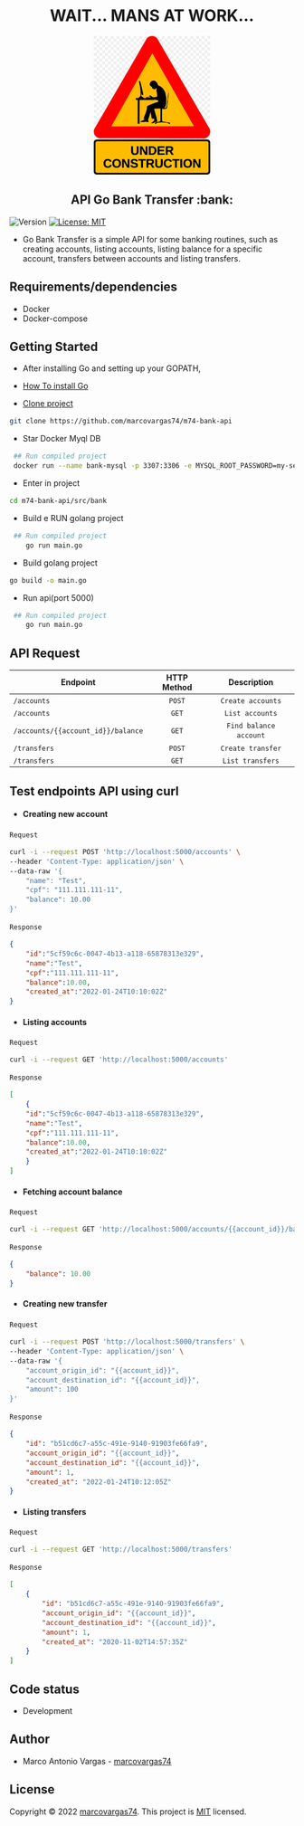 

<h1 align="center">WAIT... MANS AT WORK... </h1>
<p>
  <div style="text-align:center"><img src="atWork.png" /></div>
</p>

<h2 align="center">API Go Bank Transfer :bank:</h2>
<p>
  <img alt="Version" src="https://img.shields.io/badge/version-0.00.1-blue.svg?cacheSeconds=2592000" />
  <a href="#" target="_blank">
    <img alt="License: MIT" src="https://img.shields.io/badge/License-MIT-yellow.svg" />
  </a>

</p>

- Go Bank Transfer is a simple API for some banking routines, such as creating accounts, listing accounts, listing balance for a specific account, transfers between accounts and listing transfers.

## Requirements/dependencies
- Docker
- Docker-compose

## Getting Started

- After installing Go and setting up your GOPATH, 
- [How To install Go](https://github.com/larien/aprenda-go-com-testes/blob/master/primeiros-passos-com-go/instalacao-do-go.md) 


- [Clone project](https://github.com/marcovargas74/m74-bank-api)
```sh
git clone https://github.com/marcovargas74/m74-bank-api
```

- Star Docker Myql DB 
```sh
 ## Run compiled project
 docker run --name bank-mysql -p 3307:3306 -e MYSQL_ROOT_PASSWORD=my-secret-pw -d mysql:8.0.26
```


- Enter in project

```sh
cd m74-bank-api/src/bank
```

- Build e RUN golang project
```sh
 ## Run compiled project
	go run main.go
```

- Build golang project

```sh
go build -o main.go
```
- Run api(port 5000)
```sh
 ## Run compiled project
	go run main.go
```



## API Request

| Endpoint        | HTTP Method           | Description       |
| --------------- | :---------------------: | :-----------------: |
| `/accounts` | `POST`                | `Create accounts` |
| `/accounts` | `GET`                 | `List accounts`   |
| `/accounts/{{account_id}}/balance`   | `GET`                |    `Find balance account` |
| `/transfers`| `POST`                | `Create transfer` |
| `/transfers`| `GET`                 | `List transfers`  |


## Test endpoints API using curl

- #### Creating new account

`Request`
```bash
curl -i --request POST 'http://localhost:5000/accounts' \
--header 'Content-Type: application/json' \
--data-raw '{
    "name": "Test",
    "cpf": "111.111.111-11",
    "balance": 10.00
}'
```

`Response`
```json
{
    "id":"5cf59c6c-0047-4b13-a118-65878313e329",
    "name":"Test",
    "cpf":"111.111.111-11",
    "balance":10.00,
    "created_at":"2022-01-24T10:10:02Z"
}
```
- #### Listing accounts

`Request`
```bash
curl -i --request GET 'http://localhost:5000/accounts'
```

`Response`
```json
[
    {
    "id":"5cf59c6c-0047-4b13-a118-65878313e329",
    "name":"Test",
    "cpf":"111.111.111-11",
    "balance":10.00,
    "created_at":"2022-01-24T10:10:02Z"
    }
]
```

- #### Fetching account balance

`Request`
```bash
curl -i --request GET 'http://localhost:5000/accounts/{{account_id}}/balance'
```

`Response`
```json
{
    "balance": 10.00
}
```

- #### Creating new transfer

`Request`
```bash
curl -i --request POST 'http://localhost:5000/transfers' \
--header 'Content-Type: application/json' \
--data-raw '{
	"account_origin_id": "{{account_id}}",
	"account_destination_id": "{{account_id}}",
	"amount": 100
}'
```

`Response`
```json
{
    "id": "b51cd6c7-a55c-491e-9140-91903fe66fa9",
    "account_origin_id": "{{account_id}}",
    "account_destination_id": "{{account_id}}",
    "amount": 1,
    "created_at": "2022-01-24T10:12:05Z"
}
```

- #### Listing transfers

`Request`
```bash
curl -i --request GET 'http://localhost:5000/transfers'
```

`Response`
```json
[
    {
        "id": "b51cd6c7-a55c-491e-9140-91903fe66fa9",
        "account_origin_id": "{{account_id}}",
        "account_destination_id": "{{account_id}}",
        "amount": 1,
        "created_at": "2020-11-02T14:57:35Z"
    }
]
```

## Code status
- Development

## Author
- Marco Antonio Vargas - [marcovargas74](https://github.com/marcovargas74)

## License
Copyright © 2022 [marcovargas74](https://github.com/marcovargas74).
This project is [MIT](LICENSE) licensed.
